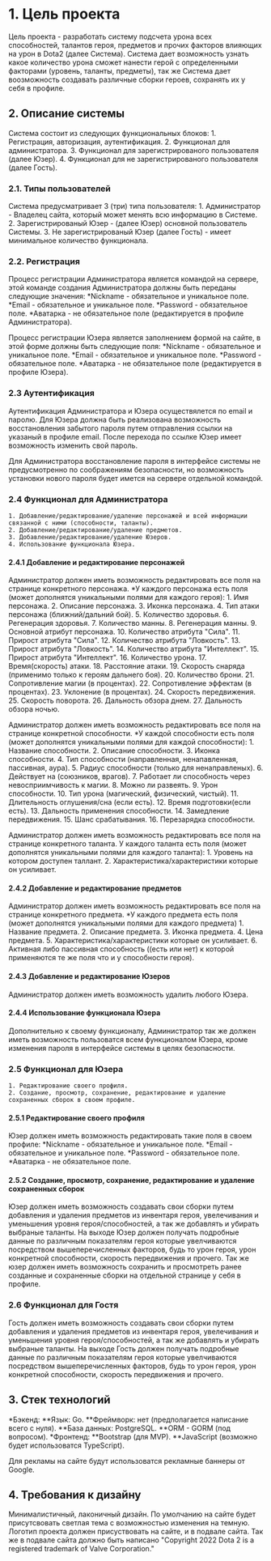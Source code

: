 # 1. Цель проекта

Цель проекта - разработать систему подсчета урона всех способностей, талантов героя, предметов и прочих факторов влияющих на урон в Dota2 (далее Система).
Система дает возможность узнать какое количество урона сможет нанести герой с определенными факторами (уровень, таланты, предметы), так же Система дает воозможность
создавать различные сборки героев, сохранять их у себя в профиле.

## 2. Описание системы

Система состоит из следующих функциональных блоков:
    1. Регистрация, авторизация, аутентификация.
    2. Функционал для администратора.
    3. Функционал для зарегистрированого пользователя (далее Юзер).
    4. Функционал для не зарегистрированого пользователя (далее Гость).

### 2.1. Типы пользователей

Система предусматривает 3 (три) типа пользователя:
    1. Администратор - Владелец сайта, который может менять всю информацию в Системе.
    2. Зарегистрированый Юзер - (далее Юзер) основной пользователь Системы.
    3. Не зарегистрированый Юзер (далее Гость) - имеет минимальное количество функционала.

### 2.2. Регистрация

Процесс регистрации Администратора является командой на сервере, этой команде создания Администратора должны быть переданы следующие значения:
    *Nickname - обязательное и уникальное поле.
    *Email - обязательное и уникальное поле.
    *Password - обязательное поле.
    *Аватарка - не обязательное поле (редактируется в профиле Администратора).

Процесс регистрации Юзера является заполнением формой на сайте, в этой форме должны быть следующие поля:
    *Nickname - обязательное и уникальное поле.
    *Email - обязательное и уникальное поле.
    *Password - обязательное поле.
    *Аватарка - не обязательное поле (редактируется в профиле Юзера).

### 2.3 Аутентификация

Аутентификация Администратора и Юзера осуществялется по email и паролю. Для Юзера должна быть реализована возможность восстановления забытого пароля путем отправления ссылки на указаный в профиле email.
После перехода по ссылке Юзер имеет возможность изменить свой пароль.

Для Администратора восстановление пароля в интерфейсе системы не предусмотренно по соображениям безопасности, но возможность установки нового пароля будет имется на сервере отдельной командой.

### 2.4 Функционал для Администратора

    1. Добавление/редактирование/удаление персонажей и всей информации связанной с ними (способности, таланты).
    2. Добавление/редактирование/удаление предметов.
    3. Добавление/редактирование/удаление Юзеров.
    4. Использование функционала Юзера.

#### 2.4.1 Добавление и редактирование персонажей

Администратор должен иметь возможность редактировать все поля на странице конкретного персонажа.
*У каждого персонажа есть поля (может дополнятся уникальными полями для каждого героя):
    1. Имя персонажа.
    2. Описание персонажа.
    3. Иконка персонажа.
    4. Тип атаки персонажа (ближний/дальний бой).
    5. Количество здоровья.
    6. Регенерация здоровья.
    7. Количество манны.
    8. Регенерация манны.
    9. Основной атрибут персонажа.
    10. Количество атрибута "Сила".
    11. Прирост атрибута "Сила".
    12. Количество атрибута "Ловкость".
    13. Прирост атрибута "Ловкость".
    14. Количество атрибута "Интеллект".
    15. Прирост атрибута "Интеллект".
    16. Количество урона.
    17. Время(скорость) атаки.
    18. Расстояние атаки.
    19. Скорость снаряда (применимо только к героям дальнего боя).
    20. Количество брони.
    21. Сопротивление магии (в процентах).
    22. Сопротивление эффектам (в процентах).
    23. Уклонение (в процентах).
    24. Скорость передвижения.
    25. Скорость поворота.
    26. Дальность обзора днем.
    27. Дальность обзора ночью.

Администратор должен иметь возможность редактировать все поля на странице конкретной способности.
*У каждой способности есть поля (может дополнятся уникальными полями для каждой способности):
    1. Название способности.
    2. Описание способности.
    3. Иконка способности.
    4. Тип способности (направленная, ненапавленная, пассивная, аура).
    5. Радиус способности (только для ненаправленых).
    6. Действует на (союзников, врагов).
    7. Работает ли способность через невосприимчивость к магии.
    8. Можно ли развеять.
    9. Урон способности.
    10. Тип урона (магический, физический, чистый).
    11. Длительность оглушения/сна (если есть).
    12. Время подготовки(если есть).
    13. Дальность применения способности.
    14. Замедление передвижения.
    15. Шанс срабатывания.
    16. Перезарядка способности.

Администратор должен иметь возможность редактировать все поля на странице конкретного таланта.
У каждого таланта есть поля (может дополнятся уникальными полями для каждого таланта):
    1. Уровень на котором доступен таллант.
    2. Характеристика/характеристики которые он усиливает.

#### 2.4.2 Добавление и редактирование предметов

Администратор должен иметь возможность редактировать все поля на странице конкретного предмета.
*У каждого предмета есть поля (может дополнятся уникальными полями для каждого предмета)
    1. Название предмета.
    2. Описание предмета.
    3. Иконка предмета.
    4. Цена предмета.
    5. Характеристика/характеристики которые он усиливает.
    6. Активная либо пассивная способность ((есть или нет) к которой применяются те же поля что и у способности героя).

#### 2.4.3 Добавление и редактирование Юзеров

Администратор должен иметь возможность удалить любого Юзера.

#### 2.4.4 Использование функционала Юзера

Дополнительно к своему функционалу, Администратор так же должен иметь возможность пользоватся всем функционалом Юзера, кроме изменения пароля в интерфейсе системы в целях безопасности.

### 2.5 Функционал для Юзера

    1. Редактирование своего профиля.
    2. Создание, просмотр, сохранение, редактирование и удаление сохраненных сборок в своем профиле.

#### 2.5.1 Редактирование своего профиля

Юзер должен иметь возможность редактировать такие поля в своем профиле:
    *Nickname - обязательное и уникальное поле.
    *Email - обязательное и уникальное поле.
    *Password - обязательное поле.
    *Аватарка - не обязательное поле.

#### 2.5.2 Создание, просмотр, сохранение, редактирование и удаление сохраненных сборок

Юзер должен иметь возможность создавать свои сборки путем добавления и удаления предметов из инвентаря героя, увелечивания и уменьшения уровня героя/способностей, а так же добавлять и убирать выбраные таланты.
На выходе Юзер должен получать подробные данные по различным показателям героя которые увелчиваются посредством вышеперечисленных факторов, будь то урон героя, урон конкретной способности, скорость передвижения и прочего.
Так же юзер должен иметь возможность сохранить и просмотреть ранее созданные и сохраненные сборки на отдельной странице у себя в профиле.

### 2.6 Функционал для Гостя

Гость должен иметь возможность создавать свои сборки путем добавления и удаления предметов из инвентаря героя, увелечивания и уменьшения уровня героя/способностей, а так же добавлять и убирать выбраные таланты.
На выходе Гость должен получать подробные данные по различным показателям героя которые увелчиваются посредством вышеперечисленных факторов, будь то урон героя, урон конкретной способности, скорость передвижения и прочего.

## 3. Стек технологий

*Бэкенд:
    **Язык: Go.
    **Фреймворк: нет (предполагается написание всего с нуля).
    **База данных: PostgreSQL.
    **ORM - GORM (под вопросом).
*Фронтенд:
    **Bootstrap (для MVP).
    **JavaScript (возможно будет использоватся TypeScript).

Для рекламы на сайте будут использоватся рекламные баннеры от Google.

## 4. Требования к дизайну

Минималистичный, лаконичный дизайн. По умолчанию на сайте будет присутсвовать светлая тема с возможностью изменения на темную. Логотип проекта должен присуствовать на сайте, и в подвале сайта.
Так же в подвале сайта должно быть написано "Copyright 2022 Dota 2 is a registered trademark of Valve Corporation."
